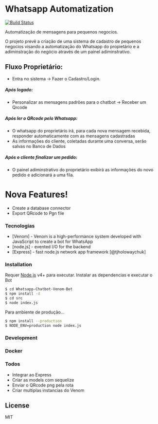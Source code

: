 # Whatsapp Automatization

[![Build Status](https://travis-ci.org/joemccann/dillinger.svg?branch=master)](https://travis-ci.org/joemccann/dillinger)

Automatização de mensagens para pequenos negocios. 

O projeto prevê a criação de uma sistema de cadastro de pequenos negocios visando a automatização do Whatsapp do propietário e a adiminstração do negócio através de um painel adiminstrativo.

## Fluxo Proprietário:
 - Entra no sistema -> Fazer o Cadastro/Login.
##### Após logado: 
 - Personalizar as mensagens padrões para o chatbot -> Receber um Qrcode 
##### Após ler o QRcode pelo Whatsapp:
 - O whatsapp do proprietário irá, para cada nova mensagem recebida, responder automaticamente com as mensagens cadastradas
 - As informações do cliente, coletadas durante uma conversa, serão salvas no Banco de Dados
##### Após o cliente finalizar um pedido: 
 - O painel adiminstrativo do proprietário exibirá as informações do novo pedido e adicionará a uma fila.

# Nova Features!

  - Create a database connector
  - Export QRcode to Pgn file

### Tecnologias

* [Venom] - Venom is a high-performance system developed with JavaScript to create a bot for WhatsApp
* [node.js] - evented I/O for the backend
* [Express] - fast node.js network app framework [@tjholowaychuk]

### Installation

Requer [Node.js](https://nodejs.org/) v4+ para executar.
Instalar as dependencias e executar o Bot
```sh
$ cd Whatsapp-Chatbot-Venom-Bot
$ npm install -d
$ cd src
$ node index.js
```

Para ambiente de produção...

```sh
$ npm install --production
$ NODE_ENV=production node index.js
```

### Development

### Docker

### Todos

 - Integrar ao Express
 - Criar as models com sequelize
 - Enviar o QRcode png pela rota
 - Criar multiplas instancias do Venom

License
----

MIT

